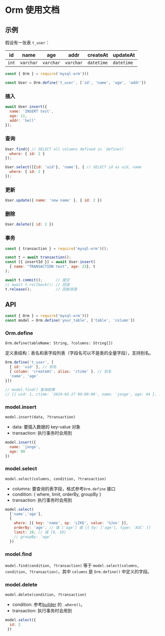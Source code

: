 # Orm 使用文档

## 示例

假设有一张表 `t_user`：

id|name|age|addr|createAt|updateAt
--|--|--|--|--|--
`int`|`varchar`|`varchar`|`varchar`|`datetime`|`datetime`

```js
const { Orm } = require('mysql-orm')()

const User = Orm.define('t_user', ['id', 'name', 'age', 'addr'])
```

### 插入

```js
await User.insert({
  name: 'INSERT test',
  age: 11,
  addr: 'hell'
});
```

### 查询

```js
User.find({ // SELECT all columns defined in `define()`
  where: { id: 2 }
});

User.select([{id: 'uid'}, 'name'], { // SELECT id as uid, name
  where: { id: 2 }
});
```

### 更新

```js
User.update({ name: 'new name' }, { id: 2 })
```

### 删除

```js
User.delete({ id: 2 })
```

### 事务

```js
const { transaction } = require('mysql-orm')();

const t = await transaction();
const [{ insertId }] = await User.insert(
  { name: "TRANSACTION test", age: 23}, t
);

await t.commit();      // 提交
// await t.rollback(); // 回滚
t.release();           // 回收资源
```

## API

```js
const { Orm } = require('mysql-orm')()
const model = Orm.define('your_table', ['table', 'column'])
```

### Orm.define

`Orm.define(tableName: String, ?columns: String[])`

定义表结构：表名和表字段列表（字段名可以不是表的全量字段），支持别名。

```js
Orm.define('t_user', [
  { id: 'uid' }, // 别名
  { column: 'createAt', alias: 'ctime' }, // 别名
  'name', 'age'
}])

// model.find() 查询结果
// [{ uid: 1, ctime: '2019-03-27 09:00:00', name: 'jonge', age: 44 }, ...]
```

### model.insert

`model.insert(data, ?transaction)`

* data: 要插入数据的 key-value 对象
* transaction: 执行事务时会用到

```js
model.insert({
  name: 'jonge',
  age: 99
})
```

### model.select

`model.select(columns, condition, ?transaction)`

* columns: 要查询的表字段，格式参考`Orm.define` 接口
* condition: { where, limit, orderBy, groupBy }
* transaction: 执行事务时会用到

```js
model.select(
  ['name','age'],
  {
    where: [{ key: 'name', op: 'LIKE', value: '%Jon' }],
    orderBy: 'age', // 或 ['age'] 或 [{ by: ['age'], type: 'ASC' }]
    limit: 10, // 或 [0, 10]
    // groupBy: 'age'
  })
```

### model.find

`model.find(condition, ?transaction)` 等于 `model.select(columns, condition, ?transaction)`，其中 `columns` 是 `Orm.define()` 中定义的字段。

### model.delete

`model.delete(condition, ?transaction)`

* condition: 参考[builder](./builder.md) 的 `.where()`。
* transaction: 执行事务时会用到

```js
model.select({ 
  id: 2
 })
```
